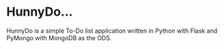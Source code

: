 # HunnyDo...
HunnyDo is a simple To-Do list application written in Python with Flask and PyMongo with MongoDB as the ODS.

[logo]: https://github.com/vhajdari/hunnydo/blob/master/app/static/img/winnie.jpg
[logo1]: https://github.com/adam-p/markdown-here/raw/master/src/common/images/icon48.png "Logo Title Text 2"
